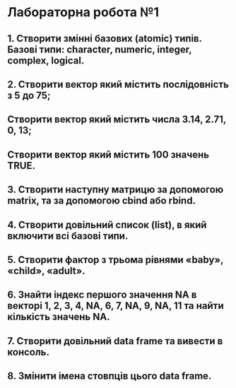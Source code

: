 # Лабораторна робота №1
## 1. Створити змінні базових (atomic) типів. Базові типи: character, numeric, integer, complex, logical.
## 2. Створити вектор який містить послідовність з 5 до 75;
## Створити вектор який містить числа 3.14, 2.71, 0, 13;
## Створити вектор який містить 100 значень TRUE.
## 3. Створити наступну матрицю за допомогою matrix, та за допомогою cbind або rbind.
## 4. Створити довільний список (list), в який включити всі базові типи.
## 5. Створити фактор з трьома рівнями «baby», «child», «adult».
## 6. Знайти індекс першого значення NA в векторі 1, 2, 3, 4, NA, 6, 7, NA, 9, NA, 11 та найти кількість значень NA.
## 7. Створити довільний data frame та вивести в консоль.
## 8. Змінити імена стовпців цього data frame.
